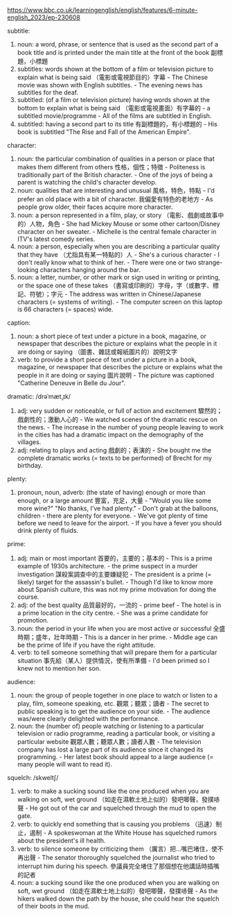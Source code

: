 https://www.bbc.co.uk/learningenglish/english/features/6-minute-english_2023/ep-230608

subtitle:
  1. noun: a word, phrase, or sentence that is used as the second part of a book title and is printed under the main title at the front of the book  副標題，小標題
  2. subtitles: words shown at the bottom of a film or television picture to explain what is being said  （電影或電視節目的）字幕
    - The Chinese movie was shown with English subtitles.
    - The evening news has subtitles for the deaf.
  3. subtitled: (of a film or television picture) having words shown at the bottom to explain what is being said  （電影或電視畫面）有字幕的
    - a subtitled movie/programme
    - All of the films are subtitled in English.
  4. subtitled: having a second part to its title  有副標題的，有小標題的
    - His book is subtitled "The Rise and Fall of the American Empire".

character:
  1. noun: the particular combination of qualities in a person or place that makes them different from others  性格，個性；特徵
    - Politeness is traditionally part of the British character.
    - One of the joys of being a parent is watching the child's character develop.
  2. noun: qualities that are interesting and unusual  風格，特色，特點
    - I'd prefer an old place with a bit of character.  我偏愛有特色的老地方
    - As people grow older, their faces acquire more character.
  3. noun: a person represented in a film, play, or story  （電影、戲劇或故事中的）人物，角色
    - She had Mickey Mouse or some other cartoon/Disney character on her sweater.
    - Michelle is the central female character in ITV's latest comedy series.
  4. noun: a person, especially when you are describing a particular quality that they have  （尤指具有某一特點的）人
    - She's a curious character - I don't really know what to think of her.
    - There were one or two strange-looking characters hanging around the bar.
  5. noun: a letter, number, or other mark or sign used in writing or printing, or the space one of these takes  （書寫或印刷的）字母，字（或數字、標記、符號）；字元
    - The address was written in Chinese/Japanese characters (= systems of writing).
    - The computer screen on this laptop is 66 characters (= spaces) wide.

caption:
  1. noun: a short piece of text under a picture in a book, magazine, or newspaper that describes the picture or explains what the people in it are doing or saying  （圖書、雜誌或報紙圖片的）說明文字
  2. verb: to provide a short piece of text under a picture in a book, magazine, or newspaper that describes the picture or explains what the people in it are doing or saying  圖片說明
    - The picture was captioned "Catherine Deneuve in Belle du Jour".

dramatic:  /drəˈmæt̬.ɪk/
  1. adj: very sudden or noticeable, or full of action and excitement  驟然的；戲劇性的；激動人心的
    - We watched scenes of the dramatic rescue on the news.
    - The increase in the number of young people leaving to work in the cities has had a dramatic impact on the demography of the villages.
  2. adj: relating to plays and acting  戲劇的；表演的
    - She bought me the complete dramatic works (= texts to be performed) of Brecht for my birthday.

plenty:
  1. pronoun, noun, adverb: (the state of having) enough or more than enough, or a large amount  豐富，充足，大量
    - "Would you like some more wine?" "No thanks, I've had plenty."
    - Don't grab at the balloons, children - there are plenty for everyone.
    - We've got plenty of time before we need to leave for the airport.
    - If you have a fever you should drink plenty of fluids.

prime:
  1. adj: main or most important  首要的，主要的；基本的
    - This is a prime example of 1930s architecture.
    - the prime suspect in a murder investigation  謀殺案調查中的主要嫌疑犯
    - The president is a prime (= likely) target for the assassin's bullet.
    - Though I'd like to know more about Spanish culture, this was not my prime motivation for doing the course.
  2. adj: of the best quality  品質最好的，一流的
    - prime beef
    - The hotel is in a prime location in the city centre.
    - She was a prime candidate for promotion.
  3. noun: the period in your life when you are most active or successful  全盛時期；盛年，壯年時期
    - This is a dancer in her prime.
    - Middle age can be the prime of life if you have the right attitude.
  4. verb: to tell someone something that will prepare them for a particular situation  事先給（某人）提供情況，使有所準備
    - I'd been primed so I knew not to mention her son.

audience:
  1. noun: the group of people together in one place to watch or listen to a play, film, someone speaking, etc.  觀眾；聽眾；讀者
    - The secret to public speaking is to get the audience on your side.
    - The audience was/were clearly delighted with the performance.
  2. noun: the (number of) people watching or listening to a particular television or radio programme, reading a particular book, or visiting a particular website  觀眾人數；聽眾人數；讀者人數
    - The television company has lost a large part of its audience since it changed its programming.
    - Her latest book should appeal to a large audience (= many people will want to read it).

squelch:  /skweltʃ/
  1. verb: to make a sucking sound like the one produced when you are walking on soft, wet ground  （如走在濕軟土地上似的）發吧唧聲，發撲哧聲
    - He got out of the car and squelched through the mud to open the gate.
  2. verb: to quickly end something that is causing you problems  （迅速）制止，遏制
    - A spokeswoman at the White House has squelched rumors about the president's ill health.
  3. verb: to silence someone by criticizing them  （厲言）把…嘴巴堵住，使不再出聲
    - The senator thoroughly squelched the journalist who tried to interrupt him during his speech.  參議員完全堵住了那個想在他講話時插嘴的記者
  4. noun: a sucking sound like the one produced when you are walking on soft, wet ground  （如走在濕軟土地上似的）發吧唧聲，發撲哧聲
    - As the hikers walked down the path by the house, she could hear the squelch of their boots in the mud.
